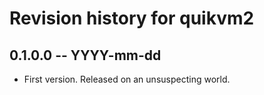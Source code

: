 # Revision history for quikvm2

## 0.1.0.0  -- YYYY-mm-dd

* First version. Released on an unsuspecting world.
